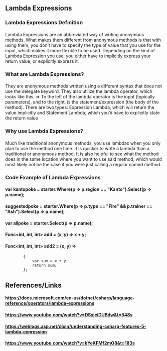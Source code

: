 ## Lambda Expressions

### Lambda Expressions Definition
#### 
Lambda Expressions are an abbreviated way of writing anonymous methods. What makes them different from anonymous methods is that with using them, you don’t have to specify the type of value that you use for the input, which makes it more flexible to be used. Depending on the kind of Lambda Expression you use, you either have to implicitly express your return value, or explicitly express it. 


### What are Lambda Expressions?
#### 
They are anonymous methods written using a different syntax that does not use the delegate keyword. They also utilize the lambda operator, which looks like this: => 
To the left of the lambda operator is the input (typically parameters), and to the right, is the statement/expression (the body of the method).
There are two types: Expression Lambda, which will return the value implicitly and Statement Lambda, which you’d have to explicitly state the return value


### Why use Lambda Expressions?
#### 
Much like traditional anonymous methods, you use lambdas when you only plan to use the method one time. It is quicker to write a lambda than a traditional or anonymous method. It is also helpful to see what the method does in the same location where you want to use said method, which would most likely not be the case if you were just calling a regular named method.  


### Code Example of Lambda Expressions

#### var kantopoke = starter.Where(p => p.region == "Kanto").Select(p => p.name);

#### suggestedpoke = starter.Where(p => p.type == "Fire" && p.trainer == "Ash").Select(p => p.name);

#### var allpoke = starter.Select(p => p.name);

#### Func<int, int, int> add = (x, y) => x + y;

####        Func<int, int, int> add2 = (x, y) =>
            {
                var sum = x + y;
                return sum;
            };

## References/Links

#### https://docs.microsoft.com/en-us/dotnet/csharp/language-reference/operators/lambda-expressions

#### https://www.youtube.com/watch?v=DSxjciDUBdw&t=548s

#### https://weblogs.asp.net/dixin/understanding-csharp-features-5-lambda-expression

#### https://www.youtube.com/watch?v=kYeKFMf2mO8&t=183s
